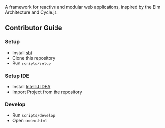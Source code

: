 A framework for reactive and modular web applications, inspired by the Elm Architecture and Cycle.js.

## Contributor Guide

### Setup

* Install [sbt](http://www.scala-sbt.org/release/docs/Setup.html)
* Clone this repository
* Run `scripts/setup`

### Setup IDE

* Install [IntelliJ IDEA](https://www.jetbrains.com/idea/download)
* Import Project from the repository

### Develop

* Run `scripts/develop`
* Open `index.html`

